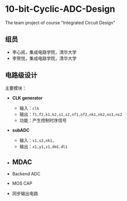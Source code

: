 # 10-bit-Cyclic-ADC-Design
The team project of course "Integrated Circuit Design" 

## 组员

* 李心阅，集成电路学院，清华大学
* 李贺悦，集成电路学院，清华大学

## 电路级设计
主要模块：
- **CLK generator**
  - 输入：`clk`
  - 输出：`f1,f2,k1,k2,s1,s2,nf1,nf2,nk1,nk2,ns1,ns2`
  - 功能：产生控制时序信号
- **subADC**
  - 输入：`s1,s2,nk1,`
  - 输出：`x1,y1,z1,dm1.dl1`
- MDAC
  - 

- Backend ADC
- MOS CAP
- 同步输出电路

